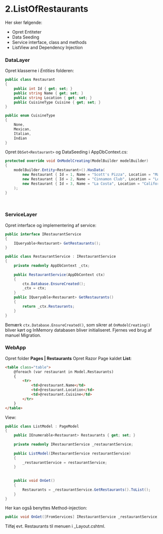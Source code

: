 ﻿# 2.ListOfRestaurants

Her sker følgende:
- Opret Entiteter
- Data Seeding
- Service interface, class and methods
- ListView and Dependency Injection


### DataLayer
Opret klasserne i *Entities* folderen:
```c#
public class Restaurant
{
    public int Id { get; set; }
    public string Name { get; set; }
    public string Location { get; set; }
    public CuisineType Cuisine { get; set; }
}

public enum CuisineType
{
    None,
    Mexican,
    Italian,
    Indian
}
```

Opret ```DbSet<Restaurant>``` og DataSeeding i AppDbContext.cs:
```c#
protected override void OnModelCreating(ModelBuilder modelBuilder)
{
    modelBuilder.Entity<Restaurant>().HasData(
        new Restaurant { Id = 1, Name = "Scott's Pizza", Location = "Maryland", Cuisine = CuisineType.Italian },
        new Restaurant { Id = 2, Name = "Cinnamon Club", Location = "London", Cuisine = CuisineType.Italian },
        new Restaurant { Id = 3, Name = "La Costa", Location = "California", Cuisine = CuisineType.Mexican }
    );
}
```
 
### ServiceLayer
Opret interface og implementering af service:
```c#
public interface IRestaurantService
{
    IQueryable<Restaurant> GetRestaurants();
}

public class RestaurantService : IRestaurantService
{
    private readonly AppDbContext _ctx;
 
    public RestaurantService(AppDbContext ctx)
    {
        ctx.Database.EnsureCreated();
        _ctx = ctx;
    }
    public IQueryable<Restaurant> GetRestaurants() 
    {
        return _ctx.Restaurants;
    }
}
```

Bemærk ```ctx.Database.EnsureCreated()```, som sikrer at ```OnModelCreating()``` bliver kørt og InMemory databasen bliver initialiseret. Fjernes ved brug af manuel Migration.


### WebApp
Opret folder **Pages | Restaurants**
Opret Razor Page kaldet **List**:
```html
<table class="table">
    @foreach (var restaurant in Model.Restaurants)
    {
        <tr>
            <td>@restaurant.Name</td>
            <td>@restaurant.Location</td>
            <td>@restaurant.Cuisine</td>
        </tr>
    }
</table>
```

View:
```c#
public class ListModel : PageModel
{
    public IEnumerable<Restaurant> Restaurants { get; set; }
  
    private readonly IRestaurantService _restaurantService;
 
    public ListModel(IRestaurantService restaurantService)
    {
        _restaurantService = restaurantService;
    }
 
 
    public void OnGet()
    {
        Restaurants = _restaurantService.GetRestaurants().ToList();
    }
}
```

Her kan også benyttes Method-injection: 
```c#
public void OnGet([FromServices] IRestaurantService _restaurantService)
```

Tilføj evt. Restaurants til menuen i _Layout.cshtml.
